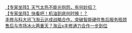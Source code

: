   
[【专家坐阵】天气太热不能光抱怨，有何妙招？](http://www.dianyue.me/archives/277/l9hw5d7f0asxr3u8/)  
[【专家坐阵】快看吧！机油到底何时换！？](http://www.dianyue.me/archives/327/j1na71j4kkc9zjtn/)  
[丰修与科大讯飞淘云达成战略合作，突破智能硬件售后服务瓶颈](http://www.dianyue.me/archives/409/5haenuhs1yh7zjot/)  
[售后与市场冰火两重天？淘云x丰修通力合作一步到位](http://www.dianyue.me/archives/898/a8lsxwx4rfmhxdu0/)
